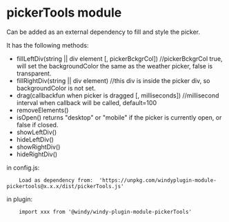 pickerTools module
==================

Can be added as an external dependency to fill and style the picker.  

It has the following methods:


- fillLeftDiv(string || div element  [, pickerBckgrCol])  //pickerBckgrCol true,  will set the backgroundColor the same as the weather picker,  false is transparent.
- fillRightDiv(string || div element) //this div is inside the picker div,  so backgroundColor is not set.
- drag(callbackfun when picker is dragged [, milliseconds]) //millisecond interval when callback will be called,  default=100
- removeElements()
- isOpen() returns "desktop" or "mobile" if the picker is currently open,  or false if closed.
- showLeftDiv()
- hideLeftDiv()
- showRightDiv()
- hideRightDiv()

in config.js:

        Load as dependency from:  'https://unpkg.com/windyplugin-module-pickertools@x.x.x/dist/pickerTools.js'

in plugin:

        import xxx from '@windy/windy-plugin-module-pickerTools'
